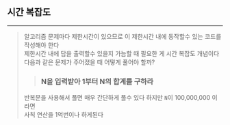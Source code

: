 ## 시간 복잡도

---

> 알고리즘 문제마다 제한시간이 있으므로 이 제한시간 내에 동작할수 있는 코드를 작성해야 한다   
> 제한시간 내에 답을 출력할수 있을지 가늠할 때 필요한 게 시간 복잡도 개념이다  
> 다음과 같은 문제가 주어졌을 때 어떻게 풀어야 할까?  
> > ### N을 입력받아 1부터 N의 합계를 구하라
> 반복문을 사용해서 풀면 매우 간단하게 풀수 있다 하지만 `N`이 100,000,000 이라면   
> 사칙 연산을 1억번이나 하게된다 